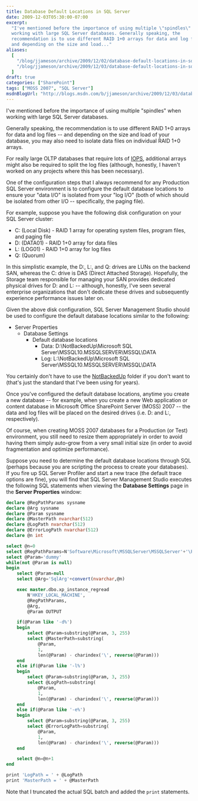 ```yaml
---
title: Database Default Locations in SQL Server
date: 2009-12-03T05:30:00-07:00
excerpt:
  "I've mentioned before the importance of using multiple \"spindles\" when
  working with large SQL Server databases. Generally speaking, the
  recommendation is to use different RAID 1+0 arrays for data and log files --
  and depending on the size and load..."
aliases:
  [
    "/blog/jjameson/archive/2009/12/02/database-default-locations-in-sql-server.aspx",
    "/blog/jjameson/archive/2009/12/03/database-default-locations-in-sql-server.aspx",
  ]
draft: true
categories: ["SharePoint"]
tags: ["MOSS 2007", "SQL Server"]
msdnBlogUrl: "http://blogs.msdn.com/b/jjameson/archive/2009/12/03/database-default-locations-in-sql-server.aspx"
---
```


I've mentioned before the importance of using multiple "spindles" when working
with large SQL Server databases.

Generally speaking, the recommendation is to use different RAID 1+0 arrays for
data and log files -- and depending on the size and load of your database, you
may also need to isolate data files on individual RAID 1+0 arrays.

For really large OLTP databases that require lots of
[IOPS](http://en.wikipedia.org/wiki/IOPS), additional arrays might also be
required to split the log files (although, honestly, I haven't worked on any
projects where this has been necessary).

One of the configuration steps that I always recommend for any Production SQL
Server environment is to configure the default database locations to ensure your
"data I/O" is isolated from your "log I/O" (both of which should be isolated
from other I/O -- specifically, the paging file).

For example, suppose you have the following disk configuration on your SQL
Server cluster:

- C: (Local Disk) - RAID 1 array for operating system files, program files, and
  paging file
- D: (DATA01) - RAID 1+0 array for data files
- L: (LOG01) - RAID 1+0 array for log files
- Q: (Quorum)

In this simplistic example, the D:, L:, and Q: drives are LUNs on the backend
SAN, whereas the C: drive is DAS (Direct Attached Storage). Hopefully, the
Storage team responsible for managing your SAN provides dedicated physical
drives for D: and L: -- although, honestly, I've seen several enterprise
organizations that don't dedicate these drives and subsequently experience
performance issues later on.

Given the above disk configuration, SQL Server Management Studio should be used
to configure the default database locations similar to the following:

- Server Properties
  - Database Settings
    - Default database locations
      - Data: D:\NotBackedUp\Microsoft SQL Server\MSSQL10.MSSQLSERVER\MSSQL\DATA
      - Log: L:\NotBackedUp\Microsoft SQL Server\MSSQL10.MSSQLSERVER\MSSQL\DATA

You certainly don't have to use the
[NotBackedUp](/blog/jjameson/2007/03/22/backedup-and-notbackedup) folder if you
don't want to (that's just the standard that I've been using for years).

Once you've configured the default database locations, anytime you create a new
database -- for example, when you create a new Web application or content
database in Microsoft Office SharePoint Server (MOSS) 2007 -- the data and log
files will be placed on the desired drives (i.e. D: and L:, respectively).

Of course, when creating MOSS 2007 databases for a Production (or Test)
environment, you still need to resize them appropriately in order to avoid
having them simply auto-grow from a very small initial size (in order to avoid
fragmentation and optimize performance).

Suppose you need to determine the default database locations through SQL
(perhaps because you are scripting the process to create your databases). If you
fire up SQL Server Profiler and start a new trace (the default trace options are
fine), you will find that SQL Server Management Studio executes the following
SQL statements when viewing the **Database Settings** page in the **Server
Properties** window:

```SQL
declare @RegPathParams sysname
declare @Arg sysname
declare @Param sysname
declare @MasterPath nvarchar(512)
declare @LogPath nvarchar(512)
declare @ErrorLogPath nvarchar(512)
declare @n int

select @n=0
select @RegPathParams=N'Software\Microsoft\MSSQLServer\MSSQLServer'+'\Parameters'
select @Param='dummy'
while(not @Param is null)
begin
    select @Param=null
    select @Arg='SqlArg'+convert(nvarchar,@n)

    exec master.dbo.xp_instance_regread
        N'HKEY_LOCAL_MACHINE',
        @RegPathParams,
        @Arg,
        @Param OUTPUT

    if(@Param like '-d%')
    begin
        select @Param=substring(@Param, 3, 255)
        select @MasterPath=substring(
            @Param,
            1,
            len(@Param) - charindex('\', reverse(@Param)))
    end
    else if(@Param like '-l%')
    begin
        select @Param=substring(@Param, 3, 255)
        select @LogPath=substring(
            @Param,
            1,
            len(@Param) - charindex('\', reverse(@Param)))
    end
    else if(@Param like '-e%')
    begin
        select @Param=substring(@Param, 3, 255)
        select @ErrorLogPath=substring(
            @Param,
            1,
            len(@Param) - charindex('\', reverse(@Param)))
    end

    select @n=@n+1
end

print 'LogPath = ' + @LogPath
print 'MasterPath = ' + @MasterPath
```

Note that I truncated the actual SQL batch and added the `print` statements.

